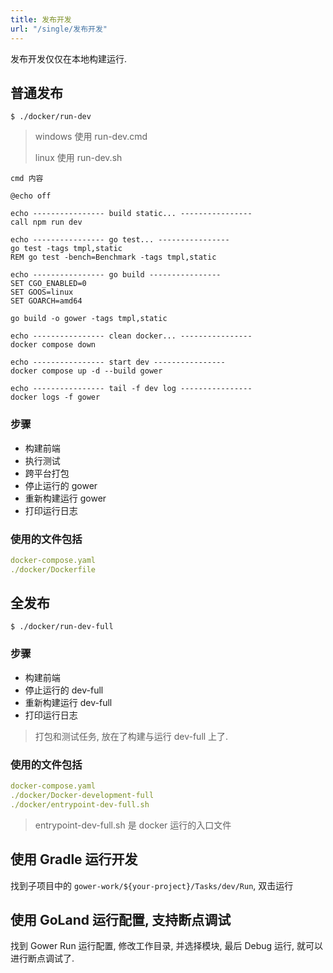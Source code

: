 ```yaml
---
title: 发布开发
url: "/single/发布开发"
---
```


发布开发仅仅在本地构建运行.

## 普通发布

```shell
$ ./docker/run-dev
```
> windows 使用 run-dev.cmd
>
> linux 使用 run-dev.sh

`cmd 内容`

```shell
@echo off

echo ---------------- build static... ----------------
call npm run dev

echo ---------------- go test... ----------------
go test -tags tmpl,static
REM go test -bench=Benchmark -tags tmpl,static

echo ---------------- go build ----------------
SET CGO_ENABLED=0
SET GOOS=linux
SET GOARCH=amd64

go build -o gower -tags tmpl,static

echo ---------------- clean docker... ----------------
docker compose down

echo ---------------- start dev ----------------
docker compose up -d --build gower

echo ---------------- tail -f dev log ----------------
docker logs -f gower

```

### 步骤

- 构建前端
- 执行测试
- 跨平台打包
- 停止运行的 gower
- 重新构建运行 gower
- 打印运行日志

### 使用的文件包括

```yaml
docker-compose.yaml
./docker/Dockerfile
```

## 全发布

```shell
$ ./docker/run-dev-full
```

### 步骤

- 构建前端
- 停止运行的 dev-full
- 重新构建运行 dev-full
- 打印运行日志

> 打包和测试任务, 放在了构建与运行 dev-full 上了.

### 使用的文件包括

```yaml
docker-compose.yaml
./docker/Docker-development-full
./docker/entrypoint-dev-full.sh
```

> entrypoint-dev-full.sh 是 docker 运行的入口文件

## 使用 Gradle 运行开发

找到子项目中的 `gower-work/${your-project}/Tasks/dev/Run`, 双击运行

## 使用 GoLand 运行配置, 支持断点调试

找到 Gower Run 运行配置, 修改工作目录, 并选择模块, 最后 Debug 运行, 就可以进行断点调试了.
